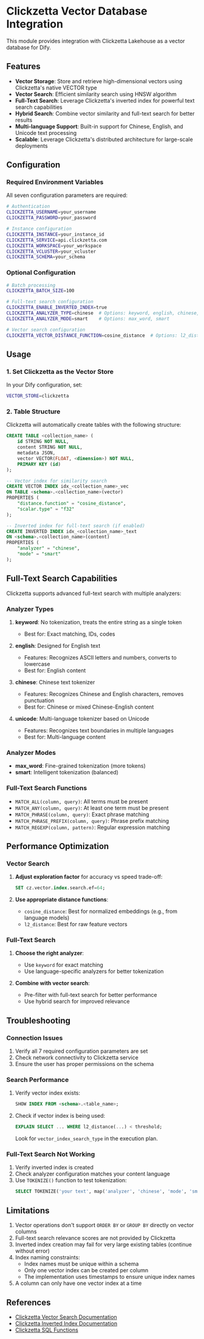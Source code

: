 # Clickzetta Vector Database Integration

This module provides integration with Clickzetta Lakehouse as a vector database for Dify.

## Features

- **Vector Storage**: Store and retrieve high-dimensional vectors using Clickzetta's native VECTOR type
- **Vector Search**: Efficient similarity search using HNSW algorithm
- **Full-Text Search**: Leverage Clickzetta's inverted index for powerful text search capabilities
- **Hybrid Search**: Combine vector similarity and full-text search for better results
- **Multi-language Support**: Built-in support for Chinese, English, and Unicode text processing
- **Scalable**: Leverage Clickzetta's distributed architecture for large-scale deployments

## Configuration

### Required Environment Variables

All seven configuration parameters are required:

```bash
# Authentication
CLICKZETTA_USERNAME=your_username
CLICKZETTA_PASSWORD=your_password

# Instance configuration
CLICKZETTA_INSTANCE=your_instance_id
CLICKZETTA_SERVICE=api.clickzetta.com
CLICKZETTA_WORKSPACE=your_workspace
CLICKZETTA_VCLUSTER=your_vcluster
CLICKZETTA_SCHEMA=your_schema
```

### Optional Configuration

```bash
# Batch processing
CLICKZETTA_BATCH_SIZE=100

# Full-text search configuration
CLICKZETTA_ENABLE_INVERTED_INDEX=true
CLICKZETTA_ANALYZER_TYPE=chinese  # Options: keyword, english, chinese, unicode
CLICKZETTA_ANALYZER_MODE=smart    # Options: max_word, smart

# Vector search configuration
CLICKZETTA_VECTOR_DISTANCE_FUNCTION=cosine_distance  # Options: l2_distance, cosine_distance
```

## Usage

### 1. Set Clickzetta as the Vector Store

In your Dify configuration, set:

```bash
VECTOR_STORE=clickzetta
```

### 2. Table Structure

Clickzetta will automatically create tables with the following structure:

```sql
CREATE TABLE <collection_name> (
    id STRING NOT NULL,
    content STRING NOT NULL,
    metadata JSON,
    vector VECTOR(FLOAT, <dimension>) NOT NULL,
    PRIMARY KEY (id)
);

-- Vector index for similarity search
CREATE VECTOR INDEX idx_<collection_name>_vec
ON TABLE <schema>.<collection_name>(vector) 
PROPERTIES (
    "distance.function" = "cosine_distance",
    "scalar.type" = "f32"
);

-- Inverted index for full-text search (if enabled)
CREATE INVERTED INDEX idx_<collection_name>_text
ON <schema>.<collection_name>(content)
PROPERTIES (
    "analyzer" = "chinese",
    "mode" = "smart"
);
```

## Full-Text Search Capabilities

Clickzetta supports advanced full-text search with multiple analyzers:

### Analyzer Types

1. **keyword**: No tokenization, treats the entire string as a single token
   - Best for: Exact matching, IDs, codes

2. **english**: Designed for English text
   - Features: Recognizes ASCII letters and numbers, converts to lowercase
   - Best for: English content

3. **chinese**: Chinese text tokenizer
   - Features: Recognizes Chinese and English characters, removes punctuation
   - Best for: Chinese or mixed Chinese-English content

4. **unicode**: Multi-language tokenizer based on Unicode
   - Features: Recognizes text boundaries in multiple languages
   - Best for: Multi-language content

### Analyzer Modes

- **max_word**: Fine-grained tokenization (more tokens)
- **smart**: Intelligent tokenization (balanced)

### Full-Text Search Functions

- `MATCH_ALL(column, query)`: All terms must be present
- `MATCH_ANY(column, query)`: At least one term must be present
- `MATCH_PHRASE(column, query)`: Exact phrase matching
- `MATCH_PHRASE_PREFIX(column, query)`: Phrase prefix matching
- `MATCH_REGEXP(column, pattern)`: Regular expression matching

## Performance Optimization

### Vector Search

1. **Adjust exploration factor** for accuracy vs speed trade-off:
   ```sql
   SET cz.vector.index.search.ef=64;
   ```

2. **Use appropriate distance functions**:
   - `cosine_distance`: Best for normalized embeddings (e.g., from language models)
   - `l2_distance`: Best for raw feature vectors

### Full-Text Search

1. **Choose the right analyzer**:
   - Use `keyword` for exact matching
   - Use language-specific analyzers for better tokenization

2. **Combine with vector search**:
   - Pre-filter with full-text search for better performance
   - Use hybrid search for improved relevance

## Troubleshooting

### Connection Issues

1. Verify all 7 required configuration parameters are set
2. Check network connectivity to Clickzetta service
3. Ensure the user has proper permissions on the schema

### Search Performance

1. Verify vector index exists:
   ```sql
   SHOW INDEX FROM <schema>.<table_name>;
   ```

2. Check if vector index is being used:
   ```sql
   EXPLAIN SELECT ... WHERE l2_distance(...) < threshold;
   ```
   Look for `vector_index_search_type` in the execution plan.

### Full-Text Search Not Working

1. Verify inverted index is created
2. Check analyzer configuration matches your content language
3. Use `TOKENIZE()` function to test tokenization:
   ```sql
   SELECT TOKENIZE('your text', map('analyzer', 'chinese', 'mode', 'smart'));
   ```

## Limitations

1. Vector operations don't support `ORDER BY` or `GROUP BY` directly on vector columns
2. Full-text search relevance scores are not provided by Clickzetta
3. Inverted index creation may fail for very large existing tables (continue without error)
4. Index naming constraints:
   - Index names must be unique within a schema
   - Only one vector index can be created per column
   - The implementation uses timestamps to ensure unique index names
5. A column can only have one vector index at a time

## References

- [Clickzetta Vector Search Documentation](https://yunqi.tech/documents/vector-search)
- [Clickzetta Inverted Index Documentation](https://yunqi.tech/documents/inverted-index)
- [Clickzetta SQL Functions](https://yunqi.tech/documents/sql-reference)
